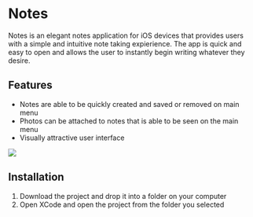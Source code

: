 # Notes
Notes is an elegant notes application for iOS devices that provides users with a simple and 
intuitive note taking expierience. The app is quick and easy to open and allows the user to instantly
begin writing whatever they desire.

## Features
  - Notes are able to be quickly created and saved or removed on main menu
  - Photos can be attached to notes that is able to be seen on the main menu
  - Visually attractive user interface

![](images/MainMenU.png)

## Installation
  1. Download the project and drop it into a folder on your computer
  2. Open XCode and open the project from the folder you selected
